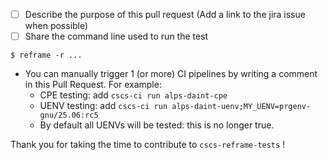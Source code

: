 - [ ] Describe the purpose of this pull request (Add a link to the jira issue when possible)
- [ ] Share the command line used to run the test
```console
$ reframe -r ...
```

- You can manually trigger 1 (or more) CI pipelines by writing a comment in this Pull Request. For example:
  - CPE testing:  add `cscs-ci run alps-daint-cpe`
  - UENV testing: add `cscs-ci run alps-daint-uenv;MY_UENV=prgenv-gnu/25.06:rc5`
  - By default all UENVs will be tested: this is no longer true. 

Thank you for taking the time to contribute to `cscs-reframe-tests` !
